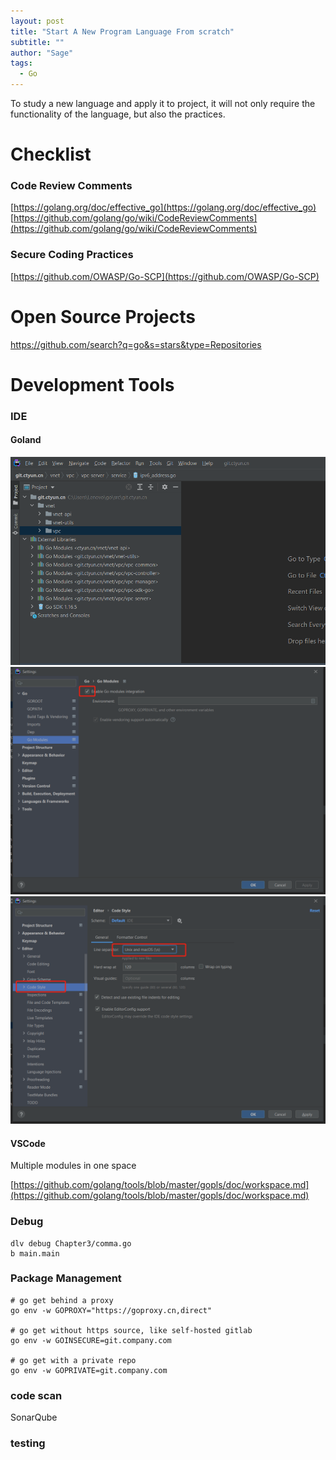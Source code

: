 ```yaml
---
layout: post
title: "Start A New Program Language From scratch"
subtitle: ""
author: "Sage"
tags:
  - Go
---
```


To study a new language and apply it to project, it will not only require the functionality of the language, but also the practices.

# Checklist

### Code Review Comments

[https://golang.org/doc/effective_go](https://golang.org/doc/effective_go)  
[https://github.com/golang/go/wiki/CodeReviewComments](https://github.com/golang/go/wiki/CodeReviewComments)

### Secure Coding Practices

[https://github.com/OWASP/Go-SCP](https://github.com/OWASP/Go-SCP)

# Open Source Projects

https://github.com/search?q=go&s=stars&type=Repositories

# Development Tools

### IDE

#### Goland
![golang project structure](/img/in-post/post-golang/golang_module_structure.png)
![golang enable module](/img/in-post/post-golang/goland_enable_module.png)
![golang default new line](/img/in-post/post-golang/goland_newline_linux.png)

#### VSCode

Multiple modules in one space

[https://github.com/golang/tools/blob/master/gopls/doc/workspace.md](https://github.com/golang/tools/blob/master/gopls/doc/workspace.md)

### Debug

```
dlv debug Chapter3/comma.go
b main.main
```

### Package Management

```
# go get behind a proxy
go env -w GOPROXY="https://goproxy.cn,direct"

# go get without https source, like self-hosted gitlab
go env -w GOINSECURE=git.company.com

# go get with a private repo
go env -w GOPRIVATE=git.company.com
```

### code scan

SonarQube

### testing

